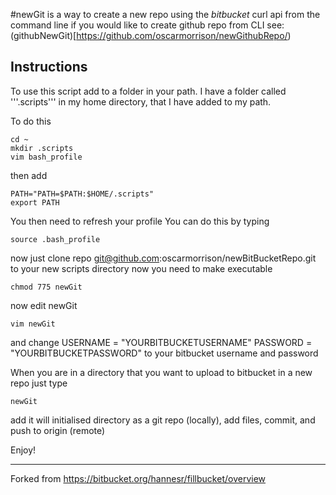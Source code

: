 #newGit
is a way to create a new repo using the *bitbucket* curl api from the command line
if you would like to create github repo from CLI see: (githubNewGit)[https://github.com/oscarmorrison/newGithubRepo/)

## Instructions ##

To use this script add to a folder in your path. I have a folder called '''.scripts''' in my home directory,
that I have added to my path.

To do this 

```
cd ~
mkdir .scripts
vim bash_profile
```

then add 
```
PATH="PATH=$PATH:$HOME/.scripts" 
export PATH
```
You then need to refresh your profile
You can do this by typing
```
source .bash_profile
```
now just clone repo git@github.com:oscarmorrison/newBitBucketRepo.git
to your new scripts directory
now you need to make executable
```
chmod 775 newGit
```

now edit newGit
```
vim newGit
````
and change 
USERNAME = "YOURBITBUCKETUSERNAME"
PASSWORD = "YOURBITBUCKETPASSWORD"
to your bitbucket username and password

When you are in a directory that you want to upload to bitbucket in a new repo
just type 

```
newGit
```

add it will initialised directory as a git repo (locally),
add files, commit, and push to origin (remote)


Enjoy!

-----------

Forked from https://bitbucket.org/hannesr/fillbucket/overview
